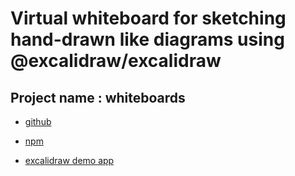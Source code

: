 # Virtual whiteboard for sketching hand-drawn like diagrams using @excalidraw/excalidraw

## Project name : whiteboards

- [github](https://github.com/excalidraw/excalidraw)

- [npm](https://www.npmjs.com/package/@excalidraw/excalidraw)

- [excalidraw demo app](https://codesandbox.io/s/excalidraw-ehlz3)
